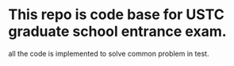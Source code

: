# This repo is code base for USTC graduate school entrance exam.

all the code is implemented to solve common problem in test.
